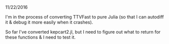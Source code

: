 11/22/2016

I'm in the process of converting TTVFast to pure Julia (so that I can autodiff it
& debug it more easily when it crashes).

So far I've converted kepcart2.jl, but I need to figure out what to return for
these functions & I need to test it.
